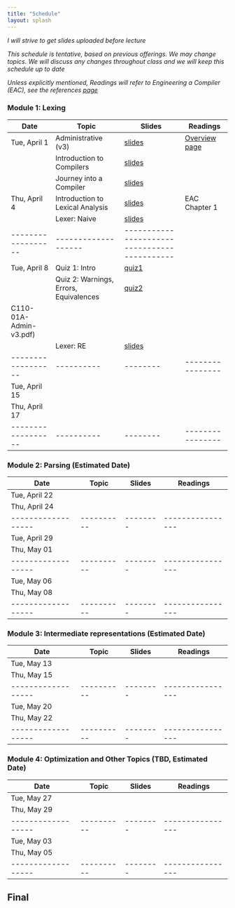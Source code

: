 ```yaml
---
title: "Schedule"
layout: splash
---
```


_I will strive to get slides uploaded before lecture_

_This schedule is tentative, based on previous offerings. We may change topics. We will discuss any changes throughout class and we will keep this schedule up to date_

_Unless explicitly mentioned, Readings will refer to Engineering a Compiler (EAC), see the references [page](https://sorensenucsc.github.io/CSE110A-sp2024/references.html)_


### Module 1: Lexing   

| Date             | Topic    | Slides |   Readings
|------------------|----------|--------|----------------   
| Tue, April 1     | Administrative (v3) | [slides](./PDFS/C110-01A-Admin-v3.pdf) | [Overview page](https://siero.github.io/CSE110A-sp2025/overview.html) |
| 				   | Introduction to Compilers | [slides](./PDFS/C110-01B-Intro2Compilers1.pdf) | 
| 				   | Journey into a Compiler | [slides](./PDFS/C110-02A-Journey-Into-A-Compiler.pdf) | 
| Thu, April 4     | Introduction to Lexical Analysis  | [slides](./PDFS/C110-01C-Intro2Compilers2.pdf) | EAC Chapter 1
| 				   | Lexer: Naive      | [slides](./PDFS/C110-03A-lexers-naive.pdf) | 
|------------------|-------------------|--------------------------------------------|
| Tue, April 8     | Quiz 1: Intro | [quiz1](./PDFS/Quiz-01-Init-Survey.pdf) |      |
|                  | Quiz 2: Warnings, Errors, Equivalences | [quiz2](./PDFS/Quiz-02-Warnings-Errors-Equiv.pdf) ||
C110-01A-Admin-v3.pdf) | |
|                  | Lexer: RE         | [slides](./PDFS/C110-04A-lexers-re.pdf) |  |
|------------------|----------|--------|----------------
| Tue, April 15    | <TBD>    | <TBD>  | <TBD> 
| Thu, April 17    | <TBD>    | <TBD>  | <TBD> 
|------------------|----------|--------|----------------

### Module 2: Parsing  (Estimated Date) 

| Date             | Topic    | Slides |   Readings
|------------------|----------|--------|----------------
| Tue, April 22    | <TBD>    | <TBD>  | <TBD> 
| Thu, April 24    | <TBD>    | <TBD>  | <TBD> 
|------------------|----------|--------|----------------
| Tue, April 29    | <TBD>    | <TBD>  | <TBD> 
| Thu, May 01      | <TBD>    | <TBD>  | <TBD> 
|------------------|----------|--------|----------------
| Tue, May 06      | <TBD>    | <TBD>  | <TBD> 
| Thu, May 08      | <TBD>    | <TBD>  | <TBD> 
|------------------|----------|--------|----------------

### Module 3: Intermediate representations (Estimated Date) 

| Date             | Topic    | Slides |   Readings
|------------------|----------|--------|----------------
| Tue, May 13      | <TBD>    | <TBD>  | <TBD> 
| Thu, May 15      | <TBD>    | <TBD>  | <TBD> 
|------------------|----------|--------|----------------
| Tue, May 20      | <TBD>    | <TBD>  | <TBD> 
| Thu, May 22      | <TBD>    | <TBD>  | <TBD> 
|------------------|----------|--------|----------------

### Module 4: Optimization and Other Topics (TBD, Estimated Date)   

| Date             | Topic    | Slides |   Readings
|------------------|----------|--------|----------------
| Tue, May 27      | <TBD>    | <TBD>  | <TBD> 
| Thu, May 29      | <TBD>    | <TBD>  | <TBD> 
|------------------|----------|--------|----------------
| Tue, May 03      | <TBD>    | <TBD>  | <TBD> 
| Thu, May 05      | <TBD>    | <TBD>  | <TBD> 
|------------------|----------|--------|----------------

## Final

